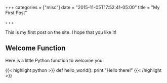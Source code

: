 +++
categories = ["misc"]
date = "2015-11-05T17:52:41-05:00"
title = "My First Post"

+++

This is my first post on the site.  I hope that you like it!

## Welcome Function

Here is a little Python function to welcome you:

{{< highlight python >}}
def hello_world():
    print "Hello there!"
{{< /highlight >}}
